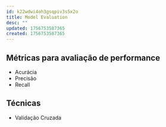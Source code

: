 ```yaml
---
id: k22wdwi4oh3gsqpiv3s5x2o
title: Model Evaluation
desc: ""
updated: 1756753587365
created: 1756753587365
---
```


## Métricas para avaliação de performance

- Acurácia
- Precisão
- Recall

## Técnicas

- Validação Cruzada

